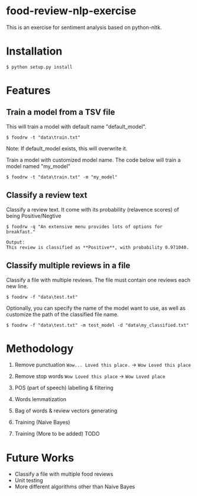 # food-review-nlp-exercise
This is an exercise for sentiment analysis based on python-nltk.

# Installation
```
$ python setup.py install
```

# Features

## Train a model from a TSV file

This will train a model with default name "default_model".
```
$ foodrw -t "data\train.txt"
```
Note: If default_model exists, this will overwrite it.

Train a model with customized model name. The code below will train a model named "my_model"
```
$ foodrw -t "data\train.txt" -m "my_model"
```

## Classify a review text

Classify a review text. It come with its probability (relavence scores) of being Positive/Negtive
```
$ foodrw -q "An extensive menu provides lots of options for breakfast."

Output:
This review is classified as **Positive**, with probability 0.971040.
```

## Classify multiple reviews in a file

Classify a file with multiple reviews. The file must contain one reviews each new line.

```
$ foodrw -f "data\test.txt"
```

Optionally, you can specify the name of the model want to use, as well as customize the path of the classified file name.
```
$ foodrw -f "data\test.txt" -m test_model -d "data\my_classified.txt"
```

# Methodology

1. Remove punctuation
`Wow... Loved this place.` -> `Wow Loved this place`

2. Remove stop words
`Wow Loved this place` -> `Wow Loved place`

3. POS (part of speech) labelling & filtering


4. Words lemmatization

5. Bag of words & review vectors generating

6. Training (Naive Bayes)

7. Training (More to be added)
TODO


# Future Works

- Classify a file with multiple food reviews
- Unit testing
- More different algorithms other than Naive Bayes